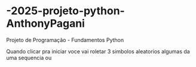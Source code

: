 # -2025-projeto-python-AnthonyPagani
Projeto de Programação - Fundamentos Python

Quando clicar pra iniciar voce vai roletar 3 simbolos aleatorios algumas da uma sequencia ou 

